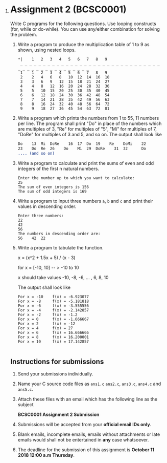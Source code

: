 1. # Assignment 2 (BCSC0001)

   Write C programs for the following questions. Use looping constructs (for, while or do-while). You can use any/either combination for solving the problem.

   1. Write a program to produce the multiplication table of 1 to 9 as shown, using nested loops.

      ```
      *|	1	2	3	4	5	6	7	8	9
       _ _ _ _ _ _ _ _ _ _ _ _ _ _ _ _ _ _ _ _ _ _ _ _ _ _ _ _ _ _ _ _ _ _ _ _ _ _ _ _ _ _ _ _ _ _ _
       1	1	2	3	4	5	6	7	8	9  
       2	2	4	6	8	10	12	14	16	18  
       3	3	6	9	12	15	18	21	24	27  
       4	4	8	12	16	20	24	28	32	36  
       5	5	10	15	20	25	30	35	40	45  
       6	6	12	18	24	30	36	42	48	54  
       7	7	14	21	28	35	42	49	56	63  
       8	8	16	24	32	40	48	56	64	72  
       9	9	18	27	36	45	54	63	72	81
      ```

   2. Write a program which prints the numbers from 1 to 55, 11 numbers per line. The program shall print "Do" in place of the numbers which are multiples of 3, "Re" for multiples of "5", "Mi" for multiples of 7, "DoRe" for multiples of 3 and 5, and so on. The output shall look like

      ```1	2	Do	4		Re	Do	Mi	8		Do	Re		11  
      Do	13	Mi	DoRe	16	17	Do	19    Re	DoMi	22  
      23	Do	Re	26    Do	Mi	29	DoRe	31	32		Do  
      .... (and so on)  
      ```

   3. Write a program to calculate and print the sums of even and odd integers of the first n natural numbers.

      ```
      Enter the number up to which you want to calculate:  
      25  
      The sum of even integers is 156  
      The sum of odd integers is 169  
      ```

   4. Write a program to input three numbers `a`, `b` and `c` and print their values in descending order.


      ```
      Enter three numbers:  
      22  
      42  
      56  
      The numbers in descending order are:  
      56	42	22  
   
   5. Write a program to tabulate the function.
   
      
      x = (x^2 + 1.5x + 5) / (x - 3)  
      
      for x = [-10, 10] -- > -10 to 10  
   
      x should take values -10, -8, -6, ... , 6, 8, 10  
   
      The output shall look like  
   
      ```
      For x = -10    f(x) = -6.923077  
      For x = -8     f(x) = -5.181818  
      For x = -6     f(x) = -3.555556  
      For x = -4     f(x) = -2.142857  
      For x = -2     f(x) = -1.2  
      For x = 0      f(x) = -1.666667  
      For x = 2      f(x) = -12  
      For x = 4      f(x) = 27  
      For x = 6      f(x) = 16.666666  
      For x = 8      f(x) = 16.200001  
      For x = 10     f(x) = 17.142857  


   ## Instructions for submissions

   1. Send your submissions individually.

   2. Name your C source code files as `ans1.c` `ans2.c`, `ans3.c`, `ans4.c` and `ans5.c`.

   3. Attach these files with an email which has the following line as the subject

      **BCSC0001 Assignment 2 Submission**

   4. Submissions will be accepted from your **official email IDs only**.

   5. Blank emails, incomplete emails, emails without attachments or late emails would shall not be entertained in **any** case whatsoever.

   6. The deadline for the submission of this assignment is **October 11 2018 12:00 a.m Thursday**. 